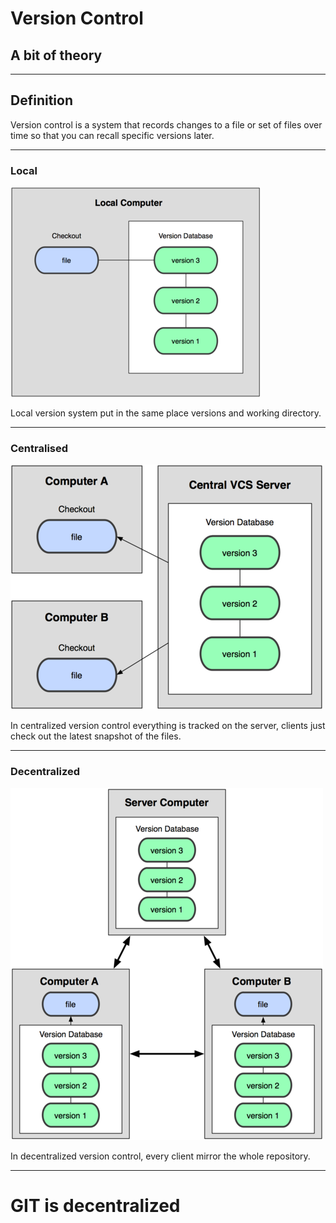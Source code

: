 <!-- .slide: data-background="img/version-control/theory.jpg" data-background-size="cover" class="no-title" -->

# Version Control

## A bit of theory

---

## Definition

Version control is a system that records changes to a file or set of files over
time so that you can recall specific versions later.

---

### Local

![](img/version-control/checkout.png)

<aside class="notes">
Local version system put in the same place versions and working directory.
</aside>

---

### Centralised

![](img/version-control/cvcs.png)

<aside class="notes">
In centralized version control everything is tracked on the server, clients just
check out the latest snapshot of the files.
</aside>

---

### Decentralized

![](img/version-control/dvcs.png)

<aside class="notes">
In decentralized version control, every client mirror the whole repository.
</aside>

---

# GIT is decentralized

